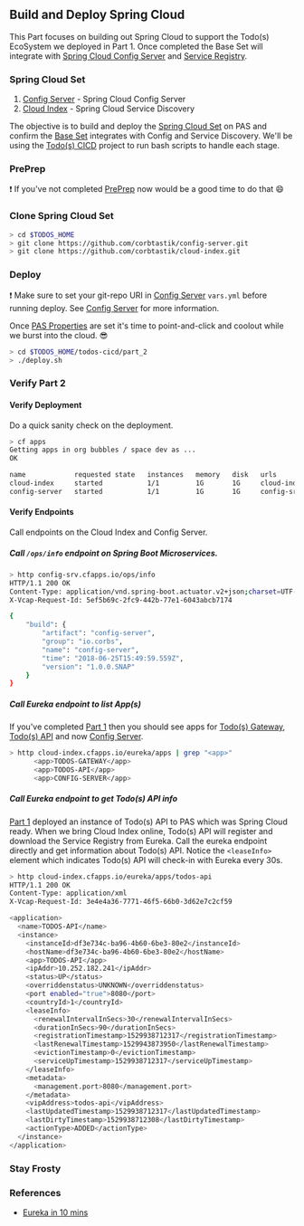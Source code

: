 ## Build and Deploy Spring Cloud   

This Part focuses on building out Spring Cloud to support the Todo(s) EcoSystem we deployed in Part 1.  Once completed the Base Set will integrate with [Spring Cloud Config Server](https://github.com/spring-cloud/spring-cloud-config) and [Service Registry](https://spring.io/blog/2015/01/20/microservice-registration-and-discovery-with-spring-cloud-and-netflix-s-eureka).

### Spring Cloud Set

1. [Config Server](https://github.com/corbtastik/config-server) - Spring Cloud Config Server
2. [Cloud Index](https://github.com/corbtastik/cloud-index) - Spring Cloud Service Discovery

The objective is to build and deploy the [Spring Cloud Set](#spring-cloud-set) on PAS and confirm the [Base Set](/PART_1.md#base-set) integrates with Config and Service Discovery.  We'll be using the [Todo(s) CICD](https://github.com/corbtastik/todos-cicd) project to run bash scripts to handle each stage.

### PrePrep

:heavy_exclamation_mark: If you've not completed [PrePrep](https://github.com/corbtastik/todos-ecosystem/blob/master/PREPREP.md) now would be a good time to do that :smile:

### Clone Spring Cloud Set  

```bash
> cd $TODOS_HOME
> git clone https://github.com/corbtastik/config-server.git
> git clone https://github.com/corbtastik/cloud-index.git
```

### Deploy  

:heavy_exclamation_mark: Make sure to set your git-repo URI in [Config Server]("") ``vars.yml`` before running deploy.  See [Config Server]("") for more information.

Once [PAS Properties](/PREPREP.md#pas-properties) are set it's time to point-and-click and coolout while we burst into the cloud. :sunglasses:

```bash
> cd $TODOS_HOME/todos-cicd/part_2
> ./deploy.sh
```

### Verify Part 2

#### Verify Deployment  

Do a quick sanity check on the deployment.

```bash
> cf apps
Getting apps in org bubbles / space dev as ...
OK

name            requested state   instances   memory   disk   urls
cloud-index     started           1/1         1G       1G     cloud-index.cfapps.io
config-server   started           1/1         1G       1G     config-srv.cfapps.io
```

#### Verify Endpoints  

Call endpoints on the Cloud Index and Config Server.

##### Call ``/ops/info`` endpoint on Spring Boot Microservices.

```bash
> http config-srv.cfapps.io/ops/info
HTTP/1.1 200 OK
Content-Type: application/vnd.spring-boot.actuator.v2+json;charset=UTF-8
X-Vcap-Request-Id: 5ef5b69c-2fc9-442b-77e1-6043abcb7174

{
    "build": {
        "artifact": "config-server",
        "group": "io.corbs",
        "name": "config-server",
        "time": "2018-06-25T15:49:59.559Z",
        "version": "1.0.0.SNAP"
    }
}
```

##### Call Eureka endpoint to list App(s)

If you've completed [Part 1](/PART_1.md) then you should see apps for [Todo(s) Gateway](https://github.com/corbtastik/todos-gateway), [Todo(s) API](https://github.com/corbtastik/todos-api) and now [Config Server](https://github.com/corbtastik/config-server).

```bash
> http cloud-index.cfapps.io/eureka/apps | grep "<app>"  
      <app>TODOS-GATEWAY</app>
      <app>TODOS-API</app>
      <app>CONFIG-SERVER</app>
```

##### Call Eureka endpoint to get Todo(s) API info  

[Part 1](/PART_1.md) deployed an instance of Todo(s) API to PAS which was Spring Cloud ready.  When we bring Cloud Index online, Todo(s) API will register and download the Service Registry from Eureka. Call the eureka endpoint directly and get information about Todo(s) API.  Notice the ``<leaseInfo>`` element which indicates Todo(s) API will check-in with Eureka every 30s.

```bash
> http cloud-index.cfapps.io/eureka/apps/todos-api
HTTP/1.1 200 OK
Content-Type: application/xml
X-Vcap-Request-Id: 3e4e4a36-7771-46f5-66b0-3d62e7c2cf59

<application>
  <name>TODOS-API</name>
  <instance>
    <instanceId>df3e734c-ba96-4b60-6be3-80e2</instanceId>
    <hostName>df3e734c-ba96-4b60-6be3-80e2</hostName>
    <app>TODOS-API</app>
    <ipAddr>10.252.182.241</ipAddr>
    <status>UP</status>
    <overriddenstatus>UNKNOWN</overriddenstatus>
    <port enabled="true">8080</port>
    <countryId>1</countryId>
    <leaseInfo>
      <renewalIntervalInSecs>30</renewalIntervalInSecs>
      <durationInSecs>90</durationInSecs>
      <registrationTimestamp>1529938712317</registrationTimestamp>
      <lastRenewalTimestamp>1529943873950</lastRenewalTimestamp>
      <evictionTimestamp>0</evictionTimestamp>
      <serviceUpTimestamp>1529938712317</serviceUpTimestamp>
    </leaseInfo>
    <metadata>
      <management.port>8080</management.port>
    </metadata>
    <vipAddress>todos-api</vipAddress>
    <lastUpdatedTimestamp>1529938712317</lastUpdatedTimestamp>
    <lastDirtyTimestamp>1529938712308</lastDirtyTimestamp>
    <actionType>ADDED</actionType>
  </instance>
</application>

```  

### Stay Frosty  

### References

* [Eureka in 10 mins](https://blog.asarkar.org/technical/netflix-eureka/)